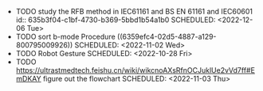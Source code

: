 - TODO study the RFB method in IEC61161 and BS EN 61161 and IEC60601
  id:: 635b3f04-c1bf-4730-b369-5bbd1b54a1b0
  SCHEDULED: <2022-12-06 Tue>
- TODO sort b-mode Procedure ((6359efc4-02d5-4887-a129-800795009926))
  SCHEDULED: <2022-11-02 Wed>
- TODO Robot Gesture
  SCHEDULED: <2022-10-28 Fri>
- TODO https://ultrastmedtech.feishu.cn/wiki/wikcnoAXsRfnOCJuklUe2vVd7ff#EmDKAY figure out the flowchart
  SCHEDULED: <2022-11-03 Thu>